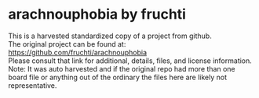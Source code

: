 
# arachnouphobia by fruchti  
This is a harvested standardized copy of a project from github.  
The original project can be found at:  
https://github.com/fruchti/arachnouphobia  
Please consult that link for additional, details, files, and license information.  
Note: It was auto harvested and if the original repo had more than one board file or anything out of the ordinary the files here are likely not representative.  
    